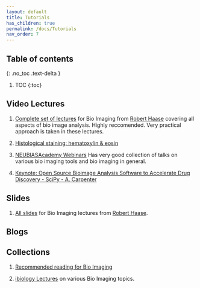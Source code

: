 ```yaml
---
layout: default
title: Tutorials
has_children: true
permalink: /docs/Tutorials
nav_order: 7
---
```


## Table of contents
{: .no_toc .text-delta }

1. TOC
{:toc}

## Video Lectures

1. [Complete set of lectures](https://www.youtube.com/playlist?list=PL5ESQNfM5lc7SAMstEu082ivW4BDMvd0U) for Bio Imaging from [Robert Haase](https://myerslab.mpi-cbg.de/robert-haase/) covering all aspects of bio image analysis. Highly reccomended. Very practical approach is taken in these lectures.

2. [Histological staining: hematoxylin & eosin](https://www.youtube.com/watch?v=1tqA_gWUjkM)

3. [NEUBIASAcademy Webinars](https://www.youtube.com/c/NEUBIAS/playlists) Has very good collection of talks on various bio imaging tools and bio imaging in general.

4. [Keynote: Open Source Bioimage Analysis Software to Accelerate Drug Discovery - SciPy - A. Carpenter](https://www.youtube.com/watch?v=c9wwTBsuKXA)


## Slides

1. [All slides](https://git.mpi-cbg.de/rhaase/lecture_applied_bioimage_analysis_2020) for Bio Imaging lectures from [Robert Haase](https://myerslab.mpi-cbg.de/robert-haase/).

## Blogs

## Collections

1. [Recommended reading for Bio Imaging](https://forum.image.sc/t/bioimage-analysis-recommended-reading-and-viewing/28051)

2. [ibiology Lectures](https://www.ibiology.org/) on various Bio Imaging topics.